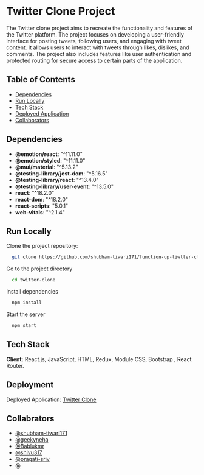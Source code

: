 # Twitter Clone Project

The Twitter clone project aims to recreate the functionality and features of the Twitter platform. The project focuses on developing a user-friendly interface for posting tweets, following users, and engaging with tweet content. It allows users to interact with tweets through likes, dislikes, and comments. The project also includes features like user authentication and protected routing for secure access to certain parts of the application.

## Table of Contents

- [Dependencies](#Dependencies)
- [Run Locally](#Run-Locally)
- [Tech Stack](#Tech-Stack)
- [Deployed Application](#Deployment)
- [Collaborators](#Collaborators)
## Dependencies

- **@emotion/react**: "^11.11.0"
- **@emotion/styled**: "^11.11.0"
- **@mui/material**: "^5.13.2"
- **@testing-library/jest-dom**: "^5.16.5"
- **@testing-library/react**: "^13.4.0"
- **@testing-library/user-event**: "^13.5.0"
- **react**: "^18.2.0"
- **react-dom**: "^18.2.0"
- **react-scripts**: "5.0.1"
- **web-vitals**: "^2.1.4"

## Run Locally

Clone the project repository:


```bash
  git clone https://github.com/shubham-tiwari171/function-up-tiwtter-clone.git
```

Go to the project directory

```bash
  cd twitter-clone
```

Install dependencies

```bash
  npm install
```

Start the server

```bash
  npm start
```
## Tech Stack

**Client:** React.js, JavaScript, HTML, Redux, Module CSS, Bootstrap , React Router.

## Deployment

Deployed Application: [Twitter Clone](https://legendary-crisp-0923a2.netlify.app/)



## Collabrators


- [@shubham-tiwari171](https://github/shubham-tiwari171)
- [@geekyneha](https://github.com/geekyneha)
- [@Bablukmr](https://github.com/Bablukmr)
- [@shivu317](https://github.com/shivu317)
- [@pragati-sriv](https://github.com/pragati-sriv)
- [@]()
